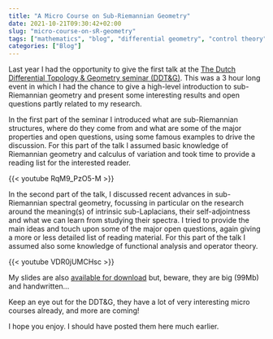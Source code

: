 ```yaml
---
title: "A Micro Course on Sub-Riemannian Geometry"
date: 2021-10-21T09:30:42+02:00
slug: "micro-course-on-sR-geometry"
tags: ["mathematics", "blog", "differential geometry", "control theory", "seminar"]
categories: ["Blog"]
---
```


Last year I had the opportunity to give the first talk at the [The Dutch Differential Topology & Geometry seminar (DDT&G)](https://few.vu.nl/~trt800/ddtg.html). This was a 3 hour long event in which I had the chance to give a high-level introduction to sub-Riemannian geometry and present some interesting results and open questions partly related to my research.

In the first part of the seminar I introduced what are sub-Riemannian structures, where do they come from and what are some of the major properties and open questions, using some famous examples to drive the discussion. For this part of the talk I assumed basic knowledge of Riemannian geometry and calculus of variation and took time to provide a reading list for the interested reader.

{{< youtube RqM9_PzO5-M >}}

In the second part of the talk, I discussed recent advances in sub-Riemannian spectral geometry, focussing in particular on the research around the meaning(s) of intrinsic sub-Laplacians, their self-adjointness and what we can learn from studying their spectra. I tried to provide the main ideas and touch upon some of the major open questions, again giving a more or less detailed list of reading material.
For this part of the talk I assumed also some knowledge of functional analysis and operator theory.

{{< youtube VDR0jUMCHsc >}}

My slides are also [available for download](https://few.vu.nl/~trt800/ddtg/serinotes.pdf) but, beware, they are big (99Mb) and handwritten...

Keep an eye out for the DDT&G, they have a lot of very interesting micro courses already, and more are coming!

I hope you enjoy. I should have posted them here much earlier.